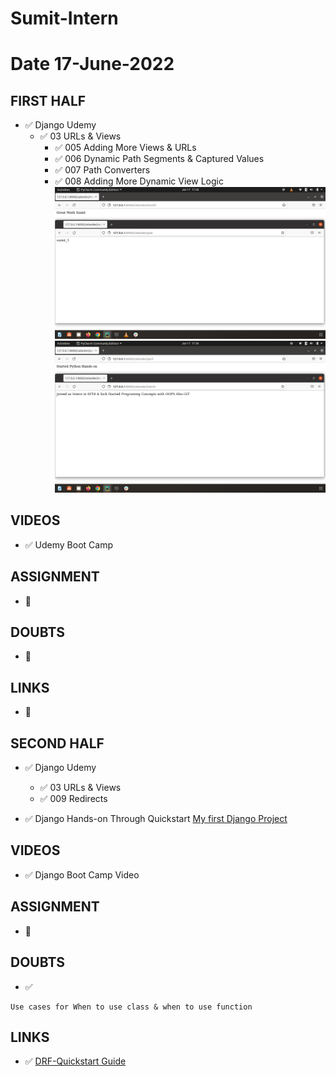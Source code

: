 # Sumit-Intern

# Date 17-June-2022


## FIRST HALF
- ✅ Django Udemy
	- ✅ 03 URLs & Views
		- ✅ 005 Adding More Views & URLs
		- ✅ 006 Dynamic Path Segments & Captured Values
		- ✅ 007 Path Converters
		- ✅ 008 Adding More Dynamic View Logic
 ![alt text](Django1.png?raw=true) ![alt text](Django2.png?raw=true)
 
 
## VIDEOS 
- ✅ Udemy Boot Camp

## ASSIGNMENT
- 🚫

## DOUBTS
- 🚫

## LINKS
- 🚫

## SECOND HALF 

- ✅ Django Udemy
	- ✅ 03 URLs & Views
	- ✅ 009 Redirects


- ✅ Django Hands-on Through Quickstart [My first Django Project](https://github.com/sp18-interns/Sumit-Intern/tree/main/16-June-2022/Django_01)
	
## VIDEOS 
- ✅ Django Boot Camp Video

## ASSIGNMENT 
- 🚫

## DOUBTS
- ✅
```
Use cases for When to use class & when to use function

```

## LINKS 
- ✅ [DRF-Quickstart Guide](https://www.django-rest-framework.org/tutorial/quickstart/#quickstart)
